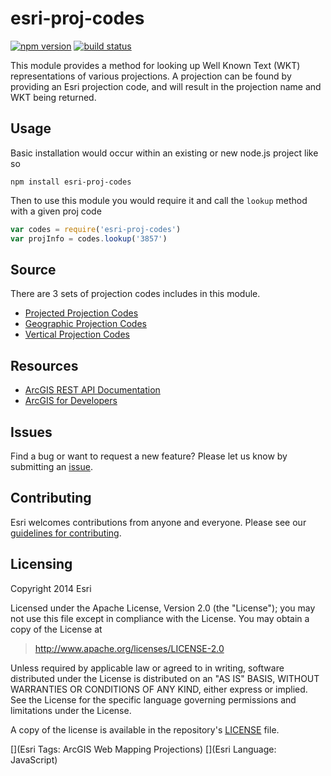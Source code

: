 # esri-proj-codes

[![npm version](https://img.shields.io/npm/v/esri-proj-codes.svg?style=flat-square)](https://www.npmjs.com/package/esri-proj-codes)
[![build status](https://img.shields.io/travis/Esri/esri-proj-codes.svg?style=flat-square)](https://travis-ci.org/Esri/esri-proj-codes)

This module provides a method for looking up Well Known Text (WKT) representations of various projections. A projection can be found by providing an Esri projection code, and will result in the projection name and WKT being returned.

##  Usage

Basic installation would occur within an existing or new node.js project like so

```
npm install esri-proj-codes
```

Then to use this module you would require it and call the `lookup` method with a given proj code

```js
var codes = require('esri-proj-codes')
var projInfo = codes.lookup('3857')
```

## Source

There are 3 sets of projection codes includes in this module.

* [Projected Projection Codes](http://resources.arcgis.com/en/help/arcgis-rest-api/index.html#/Projected_coordinate_systems/02r3000000vt000000/)
* [Geographic Projection Codes](http://resources.arcgis.com/en/help/arcgis-rest-api/index.html#/Geographic_coordinate_systems/02r300000105000000/)
* [Vertical Projection Codes](http://resources.arcgis.com/en/help/arcgis-rest-api/index.html#/Vertical_coordinate_systems/02r3000000rn000000/)

## Resources

* [ArcGIS REST API Documentation](http://resources.arcgis.com/en/help/arcgis-rest-api/)
* [ArcGIS for Developers](http://developers.arcgis.com)

## Issues

Find a bug or want to request a new feature? Please let us know by submitting an [issue](https://github.com/Esri/esri-proj-codes/issues).

## Contributing

Esri welcomes contributions from anyone and everyone. Please see our [guidelines for contributing](https://github.com/Esri/contributing).

## Licensing

Copyright 2014 Esri

Licensed under the Apache License, Version 2.0 (the "License");
you may not use this file except in compliance with the License.
You may obtain a copy of the License at

> http://www.apache.org/licenses/LICENSE-2.0

Unless required by applicable law or agreed to in writing, software
distributed under the License is distributed on an "AS IS" BASIS,
WITHOUT WARRANTIES OR CONDITIONS OF ANY KIND, either express or implied.
See the License for the specific language governing permissions and
limitations under the License.

A copy of the license is available in the repository's [LICENSE](./license.txt) file.

[](Esri Tags: ArcGIS Web Mapping Projections)
[](Esri Language: JavaScript)
